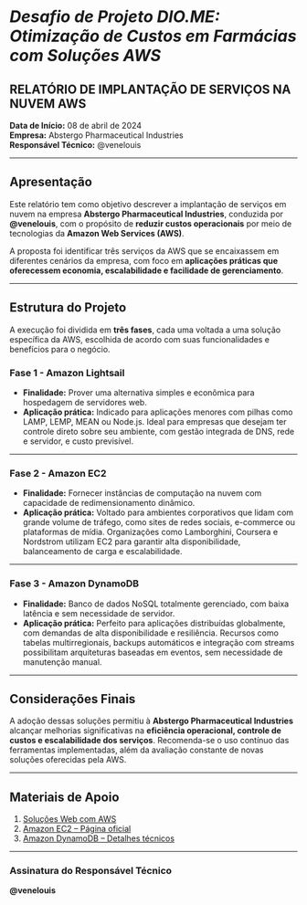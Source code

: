 # *Desafio de Projeto DIO.ME: Otimização de Custos em Farmácias com Soluções AWS*

## RELATÓRIO DE IMPLANTAÇÃO DE SERVIÇOS NA NUVEM AWS

**Data de Início:** 08 de abril de 2024  
**Empresa:** Abstergo Pharmaceutical Industries  
**Responsável Técnico:** @venelouis  

---

## Apresentação

Este relatório tem como objetivo descrever a implantação de serviços em nuvem na empresa **Abstergo Pharmaceutical Industries**, conduzida por **@venelouis**, com o propósito de **reduzir custos operacionais** por meio de tecnologias da **Amazon Web Services (AWS)**.

A proposta foi identificar três serviços da AWS que se encaixassem em diferentes cenários da empresa, com foco em **aplicações práticas que oferecessem economia, escalabilidade e facilidade de gerenciamento**.

---

## Estrutura do Projeto

A execução foi dividida em **três fases**, cada uma voltada a uma solução específica da AWS, escolhida de acordo com suas funcionalidades e benefícios para o negócio.

### Fase 1 - **Amazon Lightsail**
- **Finalidade:** Prover uma alternativa simples e econômica para hospedagem de servidores web.
- **Aplicação prática:** Indicado para aplicações menores com pilhas como LAMP, LEMP, MEAN ou Node.js. Ideal para empresas que desejam ter controle direto sobre seu ambiente, com gestão integrada de DNS, rede e servidor, e custo previsível.

---

### Fase 2 - **Amazon EC2**
- **Finalidade:** Fornecer instâncias de computação na nuvem com capacidade de redimensionamento dinâmico.
- **Aplicação prática:** Voltado para ambientes corporativos que lidam com grande volume de tráfego, como sites de redes sociais, e-commerce ou plataformas de mídia. Organizações como Lamborghini, Coursera e Nordstrom utilizam EC2 para garantir alta disponibilidade, balanceamento de carga e escalabilidade.

---

### Fase 3 - **Amazon DynamoDB**
- **Finalidade:** Banco de dados NoSQL totalmente gerenciado, com baixa latência e sem necessidade de servidor.
- **Aplicação prática:** Perfeito para aplicações distribuídas globalmente, com demandas de alta disponibilidade e resiliência. Recursos como tabelas multirregionais, backups automáticos e integração com streams possibilitam arquiteturas baseadas em eventos, sem necessidade de manutenção manual.

---

## Considerações Finais

A adoção dessas soluções permitiu à **Abstergo Pharmaceutical Industries** alcançar melhorias significativas na **eficiência operacional, controle de custos e escalabilidade dos serviços**. Recomenda-se o uso contínuo das ferramentas implementadas, além da avaliação constante de novas soluções oferecidas pela AWS.

---

## Materiais de Apoio

1. [Soluções Web com AWS](https://aws.amazon.com/pt/websites/?nc2=h_ql_sol_use_web)  
2. [Amazon EC2 – Página oficial](https://aws.amazon.com/pt/ec2/?nc2=h_ql_prod_fs_ec2)  
3. [Amazon DynamoDB – Detalhes técnicos](https://aws.amazon.com/pt/dynamodb/?nc2=h_ql_prod_fs_ddb)

---

### Assinatura do Responsável Técnico

**@venelouis**
